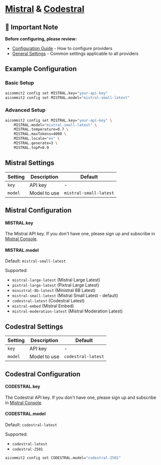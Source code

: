 # <a href="https://mistral.ai/" target="_blank">Mistral</a> & <a href="https://mistral.ai/news/codestral" target="_blank">Codestral</a>

## 📌 Important Note

**Before configuring, please review:**

- [Configuration Guide](../../README.md#configuration) - How to configure providers
- [General Settings](../../README.md#general-settings) - Common settings applicable to all providers

## Example Configuration

### Basic Setup

```sh
aicommit2 config set MISTRAL.key="your-api-key"
aicommit2 config set MISTRAL.model="mistral-small-latest"
```

### Advanced Setup

```sh
aicommit2 config set MISTRAL.key="your-api-key" \
    MISTRAL.model="mistral-small-latest" \
    MISTRAL.temperature=0.7 \
    MISTRAL.maxTokens=4000 \
    MISTRAL.locale="en" \
    MISTRAL.generate=3 \
    MISTRAL.topP=0.9
```

## Mistral Settings

| Setting | Description  | Default            |
| ------- | ------------ | ------------------ |
| `key`   | API key      | -                  |
| `model` | Model to use | `mistral-small-latest` |

## Mistral Configuration

#### MISTRAL.key

The Mistral API key. If you don't have one, please sign up and subscribe in [Mistral Console](https://console.mistral.ai/).

#### MISTRAL.model

Default: `mistral-small-latest`

Supported:

- `mistral-large-latest` (Mistral Large Latest)
- `pixtral-large-latest` (Pixtral Large Latest)
- `ministral-8b-latest` (Ministral 8B Latest)
- `mistral-small-latest` (Mistral Small Latest - default)
- `codestral-latest` (Codestral Latest)
- `mistral-embed` (Mistral Embed)
- `mistral-moderation-latest` (Mistral Moderation Latest)

## Codestral Settings

| Setting | Description  | Default            |
| ------- | ------------ | ------------------ |
| `key`   | API key      | -                  |
| `model` | Model to use | `codestral-latest` |

## Codestral Configuration

#### CODESTRAL.key

The Codestral API key. If you don't have one, please sign up and subscribe in [Mistral Console](https://console.mistral.ai/codestral).

#### CODESTRAL.model

Default: `codestral-latest`

Supported:

- `codestral-latest`
- `codestral-2501`

```sh
aicommit2 config set CODESTRAL.model="codestral-2501"
```

